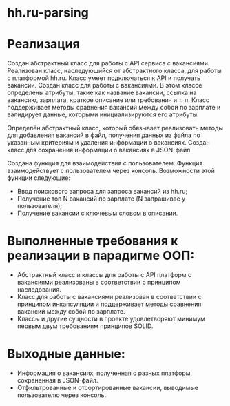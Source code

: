 # hh.ru-parsing


# Реализация
Создан абстрактный класс для работы с API сервиса с вакансиями. Реализован класс, наследующийся от абстрактного класса, для работы с платформой hh.ru. 
Класс умеет подключаться к API и получать вакансии.
Создан класс для работы с вакансиями. В этом классе определены атрибуты, такие как название вакансии, ссылка на вакансию, зарплата, краткое описание или требования и т. п. 
Класс поддерживает методы сравнения вакансий между собой по зарплате и валидирует данные, которыми инициализируются его атрибуты.


Определён абстрактный класс, который обязывает реализовать методы для добавления вакансий в файл, получения данных из файла по указанным критериям и удаления информации о вакансиях. 
Создан класс для сохранения информации о вакансиях в JSON-файл.


Создана функция для взаимодействия с пользователем. Функция взаимодействует с пользователем через консоль. 
Возможности этой функции следующие:
* Ввод поискового запроса для запроса вакансий из hh.ru;
* Получение топ N вакансий по зарплате (N запрашивае у пользователя);
* Получение вакансии с ключевым словом в описании.


# Выполненные требования к реализации в парадигме ООП:
* Абстрактный класс и классы для работы с API платформ с вакансиями реализованы в соответствии с принципом наследования.
* Класс для работы с вакансиями реализован в соответствии с принципом инкапсуляции и поддерживает методы сравнения вакансий между собой по зарплате.
* Классы и другие сущности в проекте удовлетворяют минимум первым двум требованиям принципов SOLID.


# Выходные данные:
* Информация о вакансиях, полученная с разных платформ, сохраненная в JSON-файл.
* Отфильтрованные и отсортированные вакансии, выводимые пользователю через консоль.
